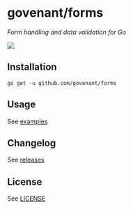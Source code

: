 # govenant/forms #
*Form handling and data validation for Go*

[![](https://godoc.org/github.com/govenant/forms?status.svg)](http://godoc.org/github.com/govenant/forms)

## Installation ##

`go get -u github.com/govenant/forms`

## Usage ##
See [examples](https://github.com/govenant/forms/blob/master/examples)

## Changelog ##
See [releases](https://github.com/govenant/forms/releases)

## License ##
See [LICENSE](https://github.com/govenant/forms/blob/master/LICENSE)
